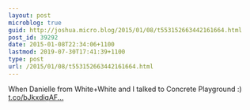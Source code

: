 ```yaml
---
layout: post
microblog: true
guid: http://joshua.micro.blog/2015/01/08/t553152663442161664.html
post_id: 39292
date: 2015-01-08T22:34:06+1100
lastmod: 2019-07-30T17:41:39+1100
type: post
url: /2015/01/08/t553152663442161664.html
---
```

When Danielle from White+White and I talked to Concrete Playground :) [t.co/bJkxdiqAF...](http://t.co/bJkxdiqAFb)

